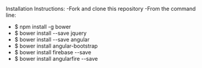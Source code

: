Installation Instructions:
-Fork and clone this repository
-From the command line:
  - $ npm install -g bower
  - $ bower install --save jquery
  - $ bower install --save angular
  - $ bower install angular-bootstrap
  - $ bower install firebase --save
  - $ bower install angularfire --save
